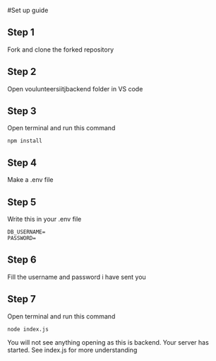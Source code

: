 #Set up guide

## Step 1
Fork and clone the forked repository

## Step 2
Open voulunteersiitjbackend folder in VS code

## Step 3
Open terminal and run this command
```
npm install
```
## Step 4
Make a .env file

## Step 5
Write this in your .env file
```
DB_USERNAME=
PASSWORD=
```

## Step 6
Fill the username and password i have sent you

## Step 7
Open terminal and run this command
```
node index.js
```
You will not see anything opening as this is backend.
Your server has started.
See index.js for more understanding
